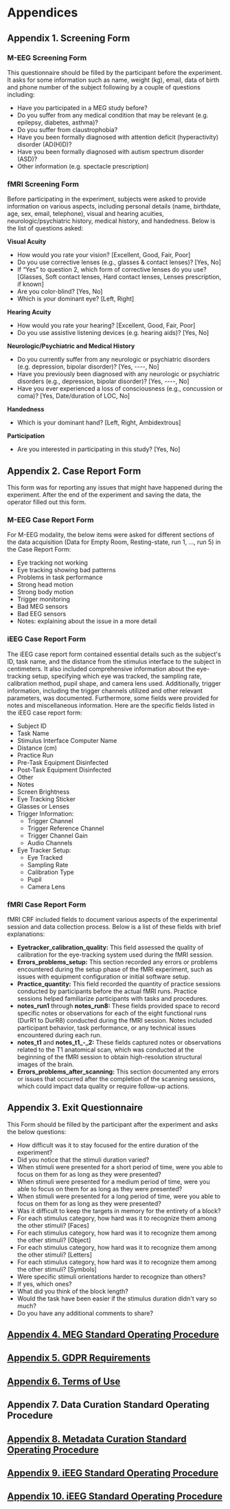 # Appendices

## Appendix 1. Screening Form

### M-EEG Screening Form

This questionnaire should be filled by the participant before the experiment. It asks for some information such as name, weight (kg), email, data of birth and phone number of the subject following by a couple of questions including:

* Have you participated in a MEG study before?
* Do you suffer from any medical condition that may be relevant (e.g. epilepsy, diabetes, asthma)?
* Do you suffer from claustrophobia?
* Have you been formally diagnosed with attention deficit (hyperactivity) disorder (AD(H)D)?
* Have you been formally diagnosed with autism spectrum disorder (ASD)?
* Other information (e.g. spectacle prescription)

### fMRI Screening Form

Before participating in the experiment, subjects were asked to provide information on various aspects, including personal details (name, birthdate, age, sex, email, telephone), visual and hearing acuities, neurologic/psychiatric history, medical history, and handedness. Below is the list of questions asked:

**Visual Acuity**

* How would you rate your vision? [Excellent, Good, Fair, Poor]
* Do you use corrective lenses (e.g., glasses & contact lenses)? [Yes, No]
* If “Yes” to question 2, which form of corrective lenses do you use? [Glasses, Soft contact lenses, Hard contact lenses, Lenses prescription, if known]
* Are you color-blind? [Yes, No]
* Which is your dominant eye? [Left, Right]

**Hearing Acuity**

* How would you rate your hearing? [Excellent, Good, Fair, Poor]
* Do you use assistive listening devices (e.g. hearing aids)? [Yes, No]

**Neurologic/Psychiatric and Medical History**

* Do you currently suffer from any neurologic or psychiatric disorders (e.g. depression, bipolar disorder)? [Yes, ----, No]
* Have you previously been diagnosed with any neurologic or psychiatric disorders (e.g., depression, bipolar disorder)? [Yes, ----, No]
* Have you ever experienced a loss of consciousness (e.g., concussion or coma)? [Yes, Date/duration of LOC, No]

**Handedness**

* Which is your dominant hand? [Left, Right, Ambidextrous]

**Participation**

* Are you interested in participating in this study? [Yes, No]

## Appendix 2. Case Report Form

This form was for reporting any issues that might have happened during the experiment. After the end of the experiment and saving the data, the operator filled out this form.

### M-EEG Case Report Form

For M-EEG modality, the below items were asked for different sections of the data acquisition (Data for Empty Room, Resting-state, run 1, …, run 5) in the Case Report Form:

* Eye tracking not working
* Eye tracking showing bad patterns
* Problems in task performance
* Strong head motion
* Strong body motion
* Trigger monitoring
* Bad MEG sensors
* Bad EEG sensors
* Notes: explaining about the issue in a more detail

### iEEG Case Report Form

The iEEG case report form contained essential details such as the subject's ID, task name, and the distance from the stimulus interface to the subject in centimeters. It also included comprehensive information about the eye-tracking setup, specifying which eye was tracked, the sampling rate, calibration method, pupil shape, and camera lens used. Additionally, trigger information, including the trigger channels utilized and other relevant parameters, was documented. Furthermore, some fields were provided for notes and miscellaneous information. Here are the specific fields listed in the iEEG case report form:

* Subject ID
* Task Name
* Stimulus Interface Computer Name
* Distance (cm)
* Practice Run
* Pre-Task Equipment Disinfected
* Post-Task Equipment Disinfected
* Other
* Notes
* Screen Brightness
* Eye Tracking Sticker
* Glasses or Lenses
* Trigger Information:
  * Trigger Channel
  * Trigger Reference Channel
  * Trigger Channel Gain
  * Audio Channels
* Eye Tracker Setup:
  * Eye Tracked
  * Sampling Rate
  * Calibration Type
  * Pupil
  * Camera Lens

### fMRI Case Report Form

fMRI CRF included fields to document various aspects of the experimental session and data collection process. Below is a list of these fields with brief explanations:

* **Eyetracker_calibration_quality:** This field assessed the quality of calibration for the eye-tracking system used during the fMRI session.
* **Errors_problems_setup:** This section recorded any errors or problems encountered during the setup phase of the fMRI experiment, such as issues with equipment configuration or initial software setup.
* **Practice_quantity:** This field recorded the quantity of practice sessions conducted by participants before the actual fMRI runs. Practice sessions helped familiarize participants with tasks and procedures.
* **notes_run1** through **notes_run8:** These fields provided space to record specific notes or observations for each of the eight functional runs (DurR1 to DurR8) conducted during the fMRI session. Notes included participant behavior, task performance, or any technical issues encountered during each run.
* **notes_t1** and **notes_t1_-_2:** These fields captured notes or observations related to the T1 anatomical scan, which was conducted at the beginning of the fMRI session to obtain high-resolution structural images of the brain.
* **Errors_problems_after_scanning:** This section documented any errors or issues that occurred after the completion of the scanning sessions, which could impact data quality or require follow-up actions.

## Appendix 3. Exit Questionnaire

This Form should be filled by the participant after the experiment and asks the below questions:

* How difficult was it to stay focused for the entire duration of the experiment?
* Did you notice that the stimuli duration varied?
* When stimuli were presented for a short period of time, were you able to focus on them for as long as they were presented?
* When stimuli were presented for a medium period of time, were you able to focus on them for as long as they were presented?
* When stimuli were presented for a long period of time, were you able to focus on them for as long as they were presented?
* Was it difficult to keep the targets in memory for the entirety of a block?
* For each stimulus category, how hard was it to recognize them among the other stimuli? [Faces]
* For each stimulus category, how hard was it to recognize them among the other stimuli? [Object]
* For each stimulus category, how hard was it to recognize them among the other stimuli? [Letters]
* For each stimulus category, how hard was it to recognize them among the other stimuli? [Symbols]
* Were specific stimuli orientations harder to recognize than others?
* If yes, which ones?
* What did you think of the block length?
* Would the task have been easier if the stimulus duration didn't vary so much?
* Do you have any additional comments to share?

## <a href="https://github.com/Cogitate-consortium/cogitate-data/blob/main/assets/documentation/linked_files/MEG%20SOP_v1.0.pdf" target="_blank">Appendix 4. MEG Standard Operating Procedure</a>

## <a href="https://github.com/Cogitate-consortium/cogitate-data/blob/main/assets/documentation/linked_files/Cogitate_GDPR_v1.pdf" target="_blank">Appendix 5. GDPR Requirements</a>

## <a href="https://github.com/Cogitate-consortium/cogitate-data/blob/main/assets/documentation/linked_files/Cogitate_ToU_v1.pdf" target="_blank">Appendix 6. Terms of Use</a>

## Appendix 7. Data Curation Standard Operating Procedure

## <a href="https://github.com/Cogitate-consortium/cogitate-data/blob/main/assets/documentation/linked_files/metadata-curation-doc_2024-05-14_v1.0.pdf" target="_blank">Appendix 8. Metadata Curation Standard Operating Procedure</a>

## <a href="https://github.com/Cogitate-consortium/cogitate-data/blob/main/assets/documentation/linked_files/SOP%20iEEG%20General_v2.pdf" target="_blank">Appendix 9. iEEG Standard Operating Procedure</a>

## <a href="https://github.com/Cogitate-consortium/cogitate-data/blob/main/assets/documentation/linked_files/fMRI%20SOP_v1.0.pdf" target="_blank">Appendix 10. iEEG Standard Operating Procedure</a>
